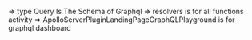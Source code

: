 => type Query Is The Schema of Graphql
=> resolvers is for all functions activity
=> ApolloServerPluginLandingPageGraphQLPlayground is for graphql dashboard
